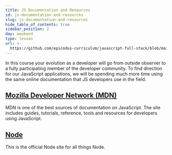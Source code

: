 ```yaml
---
title: JS Documentation and Resources
id: js-documentation-and-resources
slug: js-documentation-and-resources
hide_table_of_contents: true
sidebar_position: 2
day: weekend
type: lesson
url: >-
  https://github.com/epicodus-curriculum/javascript-full-stack/blob/main/0b_javascript_documentation_and_resources.md
---
```


In this course your evolution as a developer will go from outside observer to a fully participating member of the developer community.  To find direction for our JavaScript applications, we will be spending much more time using the same online documentation that JS developers use in the field.  

## [Mozilla Developer Network (MDN)](https://developer.mozilla.org/en-US/docs/Web/JavaScript)

MDN is one of the best sources of documentation on JavaScript. The site includes guides, tutorials, reference, tools and resources for developers using JavaScript.

## [Node](https://nodejs.org/en/)

This is the official Node site for all things Node.
